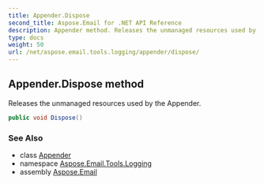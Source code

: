 ```yaml
---
title: Appender.Dispose
second_title: Aspose.Email for .NET API Reference
description: Appender method. Releases the unmanaged resources used by the Appender
type: docs
weight: 50
url: /net/aspose.email.tools.logging/appender/dispose/
---
```

## Appender.Dispose method

Releases the unmanaged resources used by the Appender.

```csharp
public void Dispose()
```

### See Also

* class [Appender](../)
* namespace [Aspose.Email.Tools.Logging](../../appender/)
* assembly [Aspose.Email](../../../)


